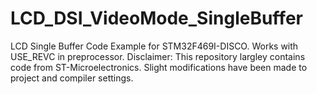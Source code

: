 # LCD_DSI_VideoMode_SingleBuffer
 LCD Single Buffer Code Example for STM32F469I-DISCO. Works with USE_REVC in preprocessor.
 Disclaimer:
 This repository largley contains code from ST-Microelectronics. Slight modifications have been made to project and compiler settings.
